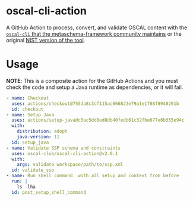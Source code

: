 # oscal-cli-action

A GitHub Action to process, convert, and validate OSCAL content with the [`oscal-cli` that the metaschema-framework community maintains](https://github.com/metaschema-framework/oscal-cli) or the original [NIST version of the tool](https://github.com/usnistgov/oscal-cli).

# Usage

**NOTE**: This is a composite action for the GitHub Actions and you must check
the code and setup a Java runtime as dependencies, or it will fail.

```yaml
- name: Checkout
  uses: actions/checkout@755da8c3cf115ac066823e79a1e1788f8940201b
  id: checkout
- name: Setup Java
  uses: actions/setup-java@c3ac5dd0ed8db40fedb61c32fbe677e6b355e94c
  with:
    distribution: adopt
    java-version: 11
  id: setup_java
- name: Validate SSP schema and constraints
  uses: oscal-club/oscal-cli-action@v2.0.1
  with:
    args: validate workspace/path/to/ssp.xml
  id: validate_ssp
- name: Run shell command  with all setup and context from before
  run: |
    ls -lha
  id: post_setup_shell_command
```
